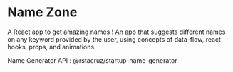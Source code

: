 # Name Zone

A React app to get amazing names !
An app that suggests different names on any keyword provided by the user, using concepts of data-flow, react hooks, props, and  animations.

Name Generator API : @rstacruz/startup-name-generator
